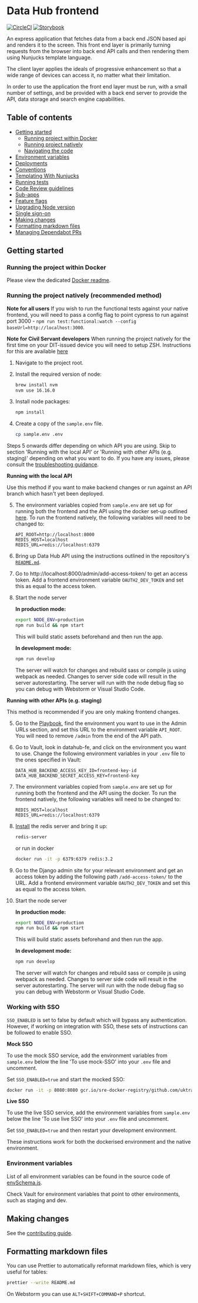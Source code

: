 # Data Hub frontend

[![CircleCI](https://circleci.com/gh/uktrade/data-hub-frontend.svg?style=svg)](https://circleci.com/gh/uktrade/data-hub-frontend)
[![Storybook](https://cdn.jsdelivr.net/gh/storybookjs/brand@master/badge/badge-storybook.svg)](https://uktrade.github.io/data-hub-frontend)

An express application that fetches data from a back end JSON based api and renders it to the screen.
This front end layer is primarily turning requests from the browser into back end API calls and then
rendering them using Nunjucks template language.

The client layer applies the ideals of progressive enhancement so that a wide range of devices can
access it, no matter what their limitation.

In order to use the application the front end layer must be run, with a small number of settings,
and be provided with a back end server to provide the API, data storage and search engine capabilities.

## Table of contents

- [Getting started](#getting-started)
  - [Running project within Docker](#running-project-within-docker)
  - [Running project natively](#running-project-natively)
  - [Navigating the code](./docs/CodePathMap.png)
- [Environment variables](#environment-variables)
- [Deployments](./docs/Deployments.md)
- [Conventions](./docs/Conventions.md)
- [Templating With Nunjucks](./docs/Templating%20with%20Nunjucks.md)
- [Running tests](./docs/Running%20tests.md)
- [Code Review guidelines](./docs/Code%20review%20guidelines.md)
- [Sub-apps](./docs/Sub-apps.md)
- [Feature flags](./docs/Feature%20flags.md)
- [Upgrading Node version](./docs/Upgrading%20Node%20version.md)
- [Single sign-on](./docs/Single%20sign-on.md)
- [Making changes](#making-changes)
- [Formatting markdown files](#formatting-markdown-files)
- [Managing Dependabot PRs](./docs/Dependabot.md)

## Getting started

### Running the project within Docker

Please view the dedicated [Docker readme](./docs/Docker.md).

### Running the project natively (recommended method)

**Note for all users** If you wish to run the functional tests against your native frontend, you will need to pass a config flag to point cypress to run against port 3000 - `npm run test:functional:watch --config baseUrl=http://localhost:3000`.

**Note for Civil Servant developers** When running the project natively for the first time on your DIT-issued device you will need to setup ZSH. Instructions for this are available [here](./docs/ZSH%20setup.md)

1.  Navigate to the project root.

2.  Install the required version of node:

    ```bash
    brew install nvm
    nvm use 16.16.0
    ```

3.  Install node packages:

    ```bash
    npm install
    ```

4.  Create a copy of the `sample.env` file.

    ```bash
    cp sample.env .env
    ```

Steps 5 onwards differ depending on which API you are using. Skip to section 'Running with the local API' or 'Running with other APIs (e.g. staging)' depending on what you want to do. If you have any issues, please consult the [troubleshooting guidance](./docs/Troubleshooting.md).

**Running with the local API**

Use this method if you want to make backend changes or run against an API branch which hasn't yet been deployed.

5.  The environment variables copied from `sample.env` are set up for running both the frontend and the API using the docker set-up outlined [here](./docs/Docker.md). To run the frontend natively, the following variables will need to be changed to:

    ```
    API_ROOT=http://localhost:8000
    REDIS_HOST=localhost
    REDIS_URL=redis://localhost:6379
    ```

6.  Bring up Data Hub API using the instructions outlined in the repository's [`README.md`](https://github.com/uktrade/data-hub-api/blob/develop/README.md).

7.  Go to http://localhost:8000/admin/add-access-token/ to get an access token. Add a frontend environment variable `OAUTH2_DEV_TOKEN` and set this as equal to the access token.

8.  Start the node server

    **In production mode:**

    ```bash
    export NODE_ENV=production
    npm run build && npm start
    ```

    This will build static assets beforehand and then run the app.

    **In development mode:**

    ```bash
    npm run develop
    ```

    The server will watch for changes and rebuild sass or compile js using webpack as
    needed. Changes to server side code will result in the server autorestarting.
    The server will run with the node debug flag so you can debug with Webstorm
    or Visual Studio Code.

**Running with other APIs (e.g. staging)**

This method is recommended if you are only making frontend changes.

5.  Go to the [Playbook](https://readme.trade.gov.uk/docs/playbooks/datahub.html#environments), find the environment you want to use in the Admin URLs section, and set this URL to the environment variable `API_ROOT`. You will need to remove `/admin` from the end of the API path.

6.  Go to Vault, look in datahub-fe, and click on the environment you want to use. Change the following environment variables in your `.env` file to the ones specified in Vault:

    ```
    DATA_HUB_BACKEND_ACCESS_KEY_ID=frontend-key-id
    DATA_HUB_BACKEND_SECRET_ACCESS_KEY=frontend-key
    ```

7.  The environment variables copied from `sample.env` are set up for running both the frontend and the API using the docker. To run the frontend natively, the following variables will need to be changed to:

    ```
    REDIS_HOST=localhost
    REDIS_URL=redis://localhost:6379
    ```

8.  [Install](./docs/Installing%20redis%20natively.md) the redis server and bring it up:

    ```bash
    redis-server
    ```

    or run in docker

    ```bash
    docker run -it -p 6379:6379 redis:3.2
    ```

9.  Go to the Django admin site for your relevant environment and get an access token by adding the following path `/add-access-token/` to the URL. Add a frontend environment variable `OAUTH2_DEV_TOKEN` and set this as equal to the access token.

10. Start the node server

    **In production mode:**

    ```bash
    export NODE_ENV=production
    npm run build && npm start
    ```

    This will build static assets beforehand and then run the app.

    **In development mode:**

    ```bash
    npm run develop
    ```

    The server will watch for changes and rebuild sass or compile js using webpack as
    needed. Changes to server side code will result in the server autorestarting.
    The server will run with the node debug flag so you can debug with Webstorm
    or Visual Studio Code.

### Working with SSO

`SSO_ENABLED` is set to false by default which will bypass any authentication. However, if working on integration with SSO, these sets of instructions can be followed to enable SSO.

**Mock SSO**

To use the mock SSO service, add the environment variables from `sample.env` below the line 'To use mock-SSO' into your `.env` file and uncomment.

Set `SSO_ENABLED=true` and start the mocked SSO:

```bash
docker run -it -p 8080:8080 gcr.io/sre-docker-registry/github.com/uktrade/mock-sso:latest
```

**Live SSO**

To use the live SSO service, add the environment variables from `sample.env` below the line 'To use live SSO' into your `.env` file and uncomment.

Set `SSO_ENABLED=true` and then restart your development environment.

These instructions work for both the dockerised environment and the native environment.

### Environment variables

List of all environment variables can be found in the source code of [envSchema.js](./src/config/envSchema.js).

Check Vault for environment variables that point to other environments, such as staging and dev.

## Making changes

See the [contributing guide](./CONTRIBUTING.md).

## Formatting markdown files

You can use Prettier to automatically reformat markdown files, which is very useful for tables:

```bash
prettier --write README.md
```

On Webstorm you can use `ALT+SHIFT+COMMAND+P` shortcut.
